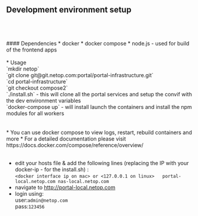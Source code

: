 ## Development environment setup  
<br>
<br>
<br>
#### Dependencies
* docker
* docker compose
* node.js - used for build of the frontend apps
<br><br>
* Usage
<br>
`mkdir netop` <br>
`git clone git@git.netop.com:portal/portal-infrastructure.git`   <br>
`cd portal-infrastructure` <br>
`git checkout compose2` <br>
`./install.sh` - this will clone all the portal services and setup the convif with the dev environment variables <br>
`docker-compose up` - will install launch the containers and install the npm modules for all workers <br>

<br>
<br>
* You can use docker compose to view logs, restart, rebuild containers and more
* For a detailed documentation please visit https://docs.docker.com/compose/reference/overview/
<br><br>

* edit your hosts file & add the following lines (replacing the IP with your docker-ip - <param2> for the install.sh) :  
`<docker interface ip on mac> or <127.0.0.1 on linux>	portal-local.netop.com nas-local.netop.com`
* navigate to http://portal-local.netop.com
* login using:  
user:`admin@netop.com`  
pass:`123456`

